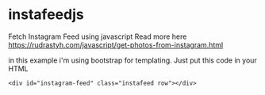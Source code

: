 # instafeedjs
Fetch Instagram Feed using javascript
Read more here https://rudrastyh.com/javascript/get-photos-from-instagram.html

in this example i'm using bootstrap for templating. Just put this code in your HTML

`<div id="instagram-feed" class="instafeed row"></div>`

